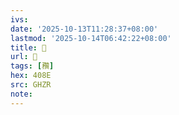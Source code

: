 ```yaml
---
ivs:
date: '2025-10-13T11:28:37+08:00'
lastmod: '2025-10-14T06:42:22+08:00'
title: 󰝻
url: 󰝻
tags: [䂎]
hex: 408E
src: GHZR
note:
---
```

